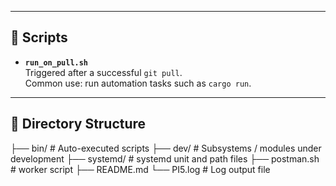 
---

## 🔧 Scripts

- **`run_on_pull.sh`**  
  Triggered after a successful `git pull`.  
  Common use: run automation tasks such as `cargo run`.

---

## 📁 Directory Structure

├── bin/ # Auto-executed scripts
├── dev/ # Subsystems / modules under development
├── systemd/ # systemd unit and path files
├── postman.sh # worker script
├── README.md
└── PI5.log # Log output file
